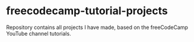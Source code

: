 # freecodecamp-tutorial-projects
Repository contains all projects I have made, based on the freeCodeCamp YouTube channel tutorials.
